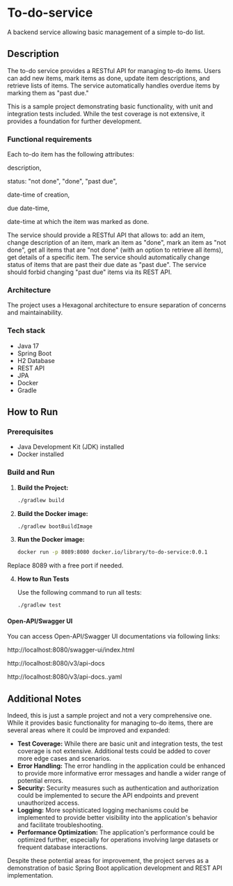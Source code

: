 # To-do-service

A backend service allowing basic management of a simple to-do list.

## Description

The to-do service provides a RESTful API for managing to-do items. Users can add new items, mark items as done, update item descriptions, and retrieve lists of items. The service automatically handles overdue items by marking them as "past due."

This is a sample project demonstrating basic functionality, with unit and integration tests included. While the test coverage is not extensive, it provides a foundation for further development.


### Functional requirements
Each to-do item has the following attributes:

description,

status: "not done", "done", "past due",

date-time of creation,

due date-time,

date-time at which the item was marked as done.

The service should provide a RESTful API that allows to:
add an item,
change description of an item,
mark an item as "done",
mark an item as "not done",
get all items that are "not done" (with an option to retrieve all items),
get details of a specific item.
The service should automatically change status of items that are past their due date as "past due".
The service should forbid changing "past due" items via its REST API.
### Architecture

The project uses a Hexagonal architecture to ensure separation of concerns and maintainability.

### Tech stack

- Java 17
- Spring Boot
- H2 Database
- REST API
- JPA
- Docker
- Gradle

## How to Run

### Prerequisites

- Java Development Kit (JDK) installed
- Docker installed

### Build and Run

1. **Build the Project:**

   ```bash
   ./gradlew build

2. **Build the Docker image:**

   ```bash
   ./gradlew bootBuildImage
3. **Run the Docker image:**

   ```bash
   docker run -p 8089:8080 docker.io/library/to-do-service:0.0.1
   
Replace 8089 with a free port if needed.

4.  **How to Run Tests**

      Use the following command to run all tests:

      ```bash
      ./gradlew test
    
#### Open-API/Swagger UI
You can access Open-API/Swagger UI documentations via following links:

http://localhost:8080/swagger-ui/index.html

http://localhost:8080/v3/api-docs

http://localhost:8080/v3/api-docs..yaml


## Additional Notes

Indeed, this is just a sample project and not a very comprehensive one. While it provides basic functionality for managing to-do items, there are several areas where it could be improved and expanded:

- **Test Coverage:** While there are basic unit and integration tests, the test coverage is not extensive. Additional tests could be added to cover more edge cases and scenarios.
- **Error Handling:** The error handling in the application could be enhanced to provide more informative error messages and handle a wider range of potential errors.
- **Security:** Security measures such as authentication and authorization could be implemented to secure the API endpoints and prevent unauthorized access.
- **Logging:** More sophisticated logging mechanisms could be implemented to provide better visibility into the application's behavior and facilitate troubleshooting.
- **Performance Optimization:** The application's performance could be optimized further, especially for operations involving large datasets or frequent database interactions.

Despite these potential areas for improvement, the project serves as a demonstration of basic Spring Boot application development and REST API implementation.
